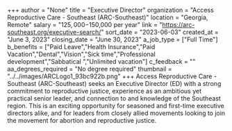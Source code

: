 +++
author = "None"
title = "Executive Director"
organization = "Access Reproductive Care - Southeast (ARC-Southeast)"
location = "Georgia, Remote"
salary = "$125,000-$150,000 per year"
link = "https://arc-southeast.org/executive-search/"
sort_date = "2023-06-03"
created_at = "June 3, 2023"
closing_date = "June 30, 2023"
a_job_type = ["Full Time"]
b_benefits = ["Paid Leave","Health Insurance","Paid Vacation","Dental","Vision","Sick time","Professional development","Sabbatical ","Unlimited vacation"]
c_feedback = ""
aa_degrees_required = "No degree required"
thumbnail = "../../images/ARCLogo1_93bc922b.png"
+++
Access Reproductive Care - Southeast (ARC-Southeast) seeks an Executive Director
(ED) with a strong commitment to reproductive justice, experience as an ambitious
yet practical senior leader, and connection to and knowledge of the Southeast region.
This is an exciting opportunity for seasoned and first-time executive directors alike,
and for leaders from closely allied movements looking to join the movement for
abortion and reproductive justice.